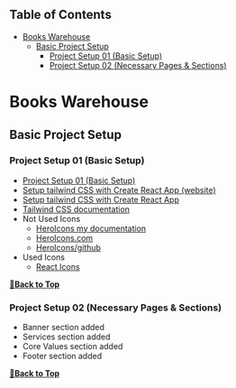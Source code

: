 ## Table of Contents

- [Books Warehouse](#books-warehouse)
  - [Basic Project Setup](#basic-project-setup)
    - [Project Setup 01 (Basic Setup)](#project-setup-01-basic-setup)
    - [Project Setup 02 (Necessary Pages & Sections)](#project-setup-02-necessary-pages--sections)

# Books Warehouse

## Basic Project Setup

### Project Setup 01 (Basic Setup)

- [Project Setup 01 (Basic Setup)](https://github.com/crescentpartha/Red-Onion/blob/main/red-onion/__Steps__.md#project-setup-01-basic-setup)
- [Setup tailwind CSS with Create React App (website)](https://tailwindcss.com/docs/guides/create-react-app)
- [Setup tailwind CSS with Create React App](https://github.com/crescentpartha/projectsHero/blob/main/milestone-module/milestone09/module51-reactBootstrap-tailwindCSS-axios-rechart/01react-with-botstrap-and-tailwind.md#513-setup-tailwind-css-with-create-react-app)
- [Tailwind CSS documentation](https://tailwindcss.com/docs/utility-first)
- Not Used Icons
  - [HeroIcons my documentation](https://github.com/crescentpartha/projectsHero/blob/main/milestone-module/milestone09/module51-reactBootstrap-tailwindCSS-axios-rechart/01react-with-botstrap-and-tailwind.md#514-responsive-navbar-using-react-and-tailwind)
  - [HeroIcons.com](https://heroicons.com/)
  - [HeroIcons/github](https://github.com/tailwindlabs/heroicons#react)
- Used Icons
  - [React Icons](https://react-icons.github.io/react-icons/)

**[🔼Back to Top](#table-of-contents)**

### Project Setup 02 (Necessary Pages & Sections)

- Banner section added
- Services section added
- Core Values section added
- Footer section added

**[🔼Back to Top](#table-of-contents)**
